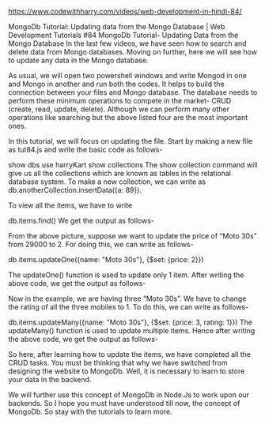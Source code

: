 https://www.codewithharry.com/videos/web-development-in-hindi-84/


MongoDb Tutorial: Updating data from the Mongo Database | Web Development Tutorials #84
MongoDb Tutorial- Updating Data from the Mongo Database
In the last few videos, we have seen how to search and delete data from Mongo databases. Moving on further, here we will see how to update any data in the Mongo database.

As usual, we will open two powershell windows and write Mongod in one and Mongo in another and run both the codes. It helps to build the connection between your files and Mongo database. The database needs to perform these minimum operations to compete in the market- CRUD (create, read, update, delete). Although we can perform many other operations like searching but the above listed four are the most important ones.

In this tutorial, we will focus on updating the file. Start by making a new file as tut84.js and write the basic code as follows-

show dbs 
use harryKart
show collections
The show collection command will give us all the collections which are known as tables in the relational database system. To make a new collection, we can write as db.anotherCollection.insertData({a: 89}).

To view all the items, we have to write

 db.items.find()
We get the output as follows-



From the above picture, suppose we want to update the price of “Moto 30s” from 29000 to 2. For doing this, we can write as follows-

db.items.updateOne({name: "Moto 30s"}, {$set: {price: 2}})

The updateOne() function is used to update only 1 item. After writing the above code, we get the output as follows-



Now in the example, we are having three “Moto 30s”. We have to change the rating of all the three mobiles to 1. To do this, we can write as follows-

db.items.updateMany({name: "Moto 30s"}, {$set: {price: 3, rating: 1}})
The updateMany() function is used to update multiple items. Hence after writing the above code, we get the output as follows-



So here, after learning how to update the items, we have completed all the CRUD tasks. You must be thinking that why we have switched from designing the website to MongoDb. Well, it is necessary to learn to store your data in the backend.

We will further use this concept of MongoDb in Node.Js to work upon our backends. So I hope you must have understood till now, the concept of MongoDb. So stay with the tutorials to learn more.